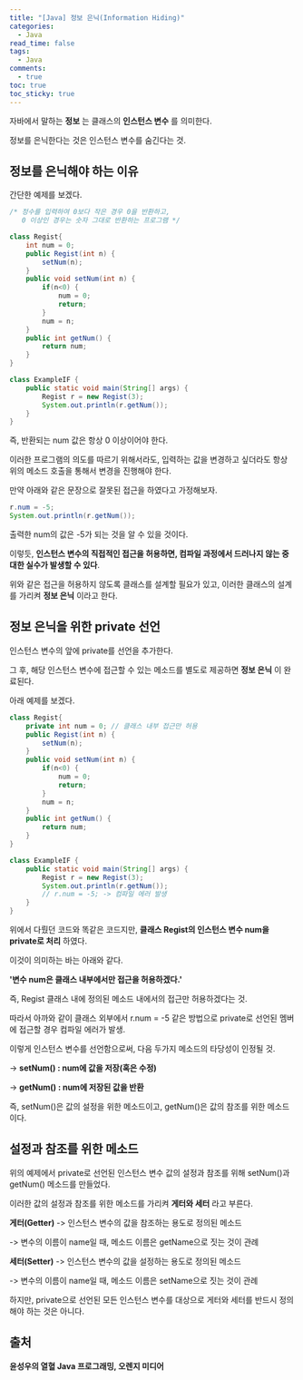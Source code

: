 ```yaml
---
title: "[Java] 정보 은닉(Information Hiding)"
categories:
  - Java
read_time: false
tags:
  - Java
comments:
  - true
toc: true
toc_sticky: true
---
```

자바에서 말하는 __정보__ 는 클래스의 __인스턴스 변수__ 를 의미한다.

정보를 은닉한다는 것은 인스턴스 변수를 숨긴다는 것.

## 정보를 은닉해야 하는 이유

간단한 예제를 보겠다.

```java
/* 정수를 입력하여 0보다 작은 경우 0을 반환하고,
   0 이상인 경우는 숫자 그대로 반환하는 프로그램 */

class Regist{
	int num = 0;
	public Regist(int n) {
		setNum(n);
	}
	public void setNum(int n) {
		if(n<0) {
			num = 0;
			return;
		}
		num = n; 
	}
	public int getNum() {
		return num;
	}
}

class ExampleIF {
	public static void main(String[] args) {
		Regist r = new Regist(3);
		System.out.println(r.getNum());
	}
}
```

즉, 반환되는 num 값은 항상 0 이상이어야 한다.

이러한 프로그램의 의도를 따르기 위해서라도, 입력하는 값을 변경하고 싶더라도 항상 위의 메소드 호출을 통해서 변경을 진행해야 한다.

만약 아래와 같은 문장으로 잘못된 접근을 하였다고 가정해보자.

```java
r.num = -5;
System.out.println(r.getNum());
```

출력한 num의 값은 -5가 되는 것을 알 수 있을 것이다.

이렇듯, __인스턴스 변수의 직접적인 접근을 허용하면, 컴파일 과정에서 드러나지 않는 중대한 실수가 발생할 수 있다__.

위와 같은 접근을 허용하지 않도록 클래스를 설계할 필요가 있고, 이러한 클래스의 설계를 가리켜 __정보 은닉__ 이라고 한다.

## 정보 은닉을 위한 private 선언

인스턴스 변수의 앞에 private를 선언을 추가한다.

그 후, 해당 인스턴스 변수에 접근할 수 있는 메소드를 별도로 제공하면 __정보 은닉__ 이 완료된다.

아래 예제를 보겠다.

```java
class Regist{
	private int num = 0; // 클래스 내부 접근만 허용
	public Regist(int n) {
		setNum(n);
	}
	public void setNum(int n) {
		if(n<0) {
			num = 0;
			return;
		}
		num = n; 
	}
	public int getNum() {
		return num;
	}
}

class ExampleIF {
	public static void main(String[] args) {
		Regist r = new Regist(3);
		System.out.println(r.getNum());
		// r.num = -5; -> 컴파일 에러 발생
	}
}
```

위에서 다뤘던 코드와 똑같은 코드지만, __클래스 Regist의 인스턴스 변수 num을 private로 처리__ 하였다.

이것이 의미하는 바는 아래와 같다.

__'변수 num은 클래스 내부에서만 접근을 허용하겠다.'__

즉, Regist 클래스 내에 정의된 메소드 내에서의 접근만 허용하겠다는 것.

따라서 아까와 같이 클래스 외부에서 r.num = -5 같은 방법으로 private로 선언된 멤버에 접근할 경우 컴파일 에러가 발생.

이렇게 인스턴스 변수를 선언함으로써, 다음 두가지 메소드의 타당성이 인정될 것.

-> __setNum() : num에 값을 저장(혹은 수정)__

-> __getNum() : num에 저장된 값을 반환__

즉, setNum()은 값의 설정을 위한 메소드이고, getNum()은 값의 참조를 위한 메소드이다.

## 설정과 참조를 위한 메소드

위의 예제에서 private로 선언된 인스턴스 변수 값의 설정과 참조를 위해 setNum()과 getNum() 메소드를 만들었다.

이러한 값의 설정과 참조를 위한 메소드를 가리켜 __게터와 세터__ 라고 부른다.

__게터(Getter)__
-> 인스턴스 변수의 값을 참조하는 용도로 정의된 메소드

-> 변수의 이름이 name일 때, 메소드 이름은 getName으로 짓는 것이 관례

__세터(Setter)__
-> 인스턴스 변수의 값을 설정하는 용도로 정의된 메소드

-> 변수의 이름이 name일 때, 메소드 이름은 setName으로 짓는 것이 관례

하지만, private으로 선언된 모든 인스턴스 변수를 대상으로 게터와 세터를 반드시 정의해야 하는 것은 아니다.

## 출처 
__윤성우의 열혈 Java 프로그래밍, 오렌지 미디어__